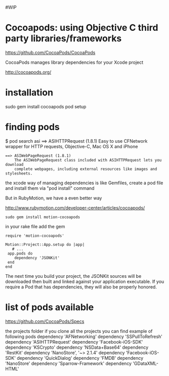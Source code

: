 #WIP
# Cocoapods: using Objective C third party libraries/frameworks

https://github.com/CocoaPods/CocoaPods

CocoaPods manages library dependencies for your Xcode project

 http://cocoapods.org/ 

# installation

   sudo gem install cocoapods
   pod setup
   

# finding pods

  $ pod search asi
    ==> ASIHTTPRequest (1.8.1)
        Easy to use CFNetwork wrapper for HTTP requests, Objective-C, Mac OS X and iPhone

    ==> ASIWebPageRequest (1.8.1)
        The ASIWebPageRequest class included with ASIHTTPRequest lets you download
        complete webpages, including external resources like images and stylesheets.



the xcode way of managing dependencies is like Gemfiles, create a pod file and install them via "pod install" command

But in RubyMotion, we have a even better way


http://www.rubymotion.com/developer-center/articles/cocoapods/

    sudo gem install motion-cocoapods


in your rake file add the gem

    require 'motion-cocoapods'

    Motion::Project::App.setup do |app|
       # ...
     app.pods do
        dependency 'JSONKit'
     end
    end


The next time you build your project, the JSONKit sources will be downloaded then built and linked against your application executable. If you require a Pod that has dependencies, they will also be properly honored.




# list of pods available

https://github.com/CocoaPods/Specs


the projects folder if you clone all the projects you can find example of following pods
    dependency 'AFNetworking'
    dependency 'SSPullToRefresh'
    dependency 'ASIHTTPRequest'
    dependency 'Facebook-iOS-SDK'
    dependency 'KSCrypto'
    dependency 'NSData+Base64'
    dependency 'RestKit'
    dependency 'NanoStore', '~> 2.1.4'
    dependency 'Facebook-iOS-SDK'
    dependency 'QuickDialog'
    dependency 'FMDB'
    dependency 'NanoStore'
    dependency 'Sparrow-Framework'
    dependency 'GDataXML-HTML'

